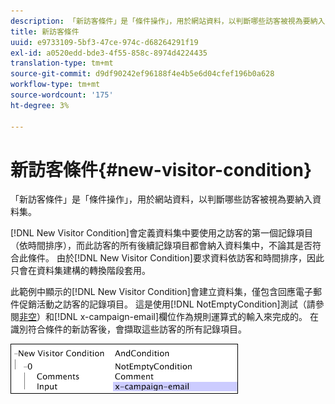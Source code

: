 ```yaml
---
description: 「新訪客條件」是「條件操作」，用於網站資料，以判斷哪些訪客被視為要納入資料集。
title: 新訪客條件
uuid: e9733109-5bf3-47ce-974c-d68264291f19
exl-id: a0520edd-bde3-4f55-858c-8974d4224435
translation-type: tm+mt
source-git-commit: d9df90242ef96188f4e4b5e6d04cfef196b0a628
workflow-type: tm+mt
source-wordcount: '175'
ht-degree: 3%

---
```


# 新訪客條件{#new-visitor-condition}

「新訪客條件」是「條件操作」，用於網站資料，以判斷哪些訪客被視為要納入資料集。

[!DNL New Visitor Condition]會定義資料集中要使用之訪客的第一個記錄項目（依時間排序），而此訪客的所有後續記錄項目都會納入資料集中，不論其是否符合此條件。 由於[!DNL New Visitor Condition]要求資料依訪客和時間排序，因此只會在資料集建構的轉換階段套用。

此範例中顯示的[!DNL New Visitor Condition]會建立資料集，僅包含回應電子郵件促銷活動之訪客的記錄項目。 這是使用[!DNL NotEmptyCondition]測試（請參閱[非空](../../../../home/c-dataset-const-proc/c-conditions/c-test-ops/c-test-op-con.md#section-1decb9d887894073a1b6b3d985729ac8)）和[!DNL x-campaign-email]欄位作為規則運算式的輸入來完成的。 在識別符合條件的新訪客後，會擷取這些訪客的所有記錄項目。

![](assets/cfg_Transformation_NewVisitorCondition.png)
